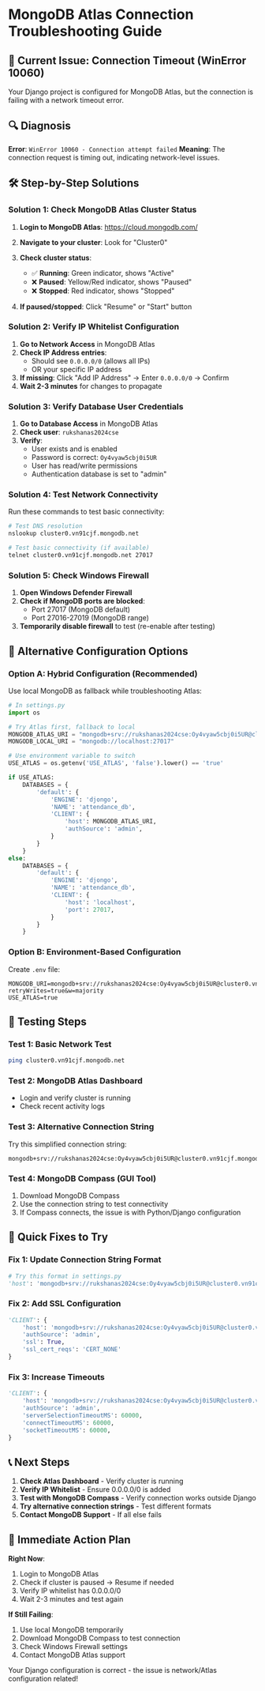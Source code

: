 # MongoDB Atlas Connection Troubleshooting Guide

## 🚨 Current Issue: Connection Timeout (WinError 10060)

Your Django project is configured for MongoDB Atlas, but the connection is failing with a network timeout error.

## 🔍 Diagnosis

**Error**: `WinError 10060 - Connection attempt failed`
**Meaning**: The connection request is timing out, indicating network-level issues.

## 🛠️ Step-by-Step Solutions

### Solution 1: Check MongoDB Atlas Cluster Status

1. **Login to MongoDB Atlas**: https://cloud.mongodb.com/
2. **Navigate to your cluster**: Look for "Cluster0"
3. **Check cluster status**:
   - ✅ **Running**: Green indicator, shows "Active"
   - ❌ **Paused**: Yellow/Red indicator, shows "Paused"
   - ❌ **Stopped**: Red indicator, shows "Stopped"

4. **If paused/stopped**: Click "Resume" or "Start" button

### Solution 2: Verify IP Whitelist Configuration

1. **Go to Network Access** in MongoDB Atlas
2. **Check IP Address entries**:
   - Should see `0.0.0.0/0` (allows all IPs)
   - OR your specific IP address
3. **If missing**: Click "Add IP Address" → Enter `0.0.0.0/0` → Confirm
4. **Wait 2-3 minutes** for changes to propagate

### Solution 3: Verify Database User Credentials

1. **Go to Database Access** in MongoDB Atlas
2. **Check user**: `rukshanas2024cse`
3. **Verify**:
   - User exists and is enabled
   - Password is correct: `Oy4vyaw5cbj0i5UR`
   - User has read/write permissions
   - Authentication database is set to "admin"

### Solution 4: Test Network Connectivity

Run these commands to test basic connectivity:

```bash
# Test DNS resolution
nslookup cluster0.vn91cjf.mongodb.net

# Test basic connectivity (if available)
telnet cluster0.vn91cjf.mongodb.net 27017
```

### Solution 5: Check Windows Firewall

1. **Open Windows Defender Firewall**
2. **Check if MongoDB ports are blocked**:
   - Port 27017 (MongoDB default)
   - Port 27016-27019 (MongoDB range)
3. **Temporarily disable firewall** to test (re-enable after testing)

## 🔄 Alternative Configuration Options

### Option A: Hybrid Configuration (Recommended)

Use local MongoDB as fallback while troubleshooting Atlas:

```python
# In settings.py
import os

# Try Atlas first, fallback to local
MONGODB_ATLAS_URI = "mongodb+srv://rukshanas2024cse:Oy4vyaw5cbj0i5UR@cluster0.vn91cjf.mongodb.net/attendance_db?retryWrites=true&w=majority"
MONGODB_LOCAL_URI = "mongodb://localhost:27017"

# Use environment variable to switch
USE_ATLAS = os.getenv('USE_ATLAS', 'false').lower() == 'true'

if USE_ATLAS:
    DATABASES = {
        'default': {
            'ENGINE': 'djongo',
            'NAME': 'attendance_db',
            'CLIENT': {
                'host': MONGODB_ATLAS_URI,
                'authSource': 'admin',
            }
        }
    }
else:
    DATABASES = {
        'default': {
            'ENGINE': 'djongo',
            'NAME': 'attendance_db',
            'CLIENT': {
                'host': 'localhost',
                'port': 27017,
            }
        }
    }
```

### Option B: Environment-Based Configuration

Create `.env` file:
```env
MONGODB_URI=mongodb+srv://rukshanas2024cse:Oy4vyaw5cbj0i5UR@cluster0.vn91cjf.mongodb.net/attendance_db?retryWrites=true&w=majority
USE_ATLAS=true
```

## 🧪 Testing Steps

### Test 1: Basic Network Test
```bash
ping cluster0.vn91cjf.mongodb.net
```

### Test 2: MongoDB Atlas Dashboard
- Login and verify cluster is running
- Check recent activity logs

### Test 3: Alternative Connection String
Try this simplified connection string:
```
mongodb+srv://rukshanas2024cse:Oy4vyaw5cbj0i5UR@cluster0.vn91cjf.mongodb.net/test
```

### Test 4: MongoDB Compass (GUI Tool)
1. Download MongoDB Compass
2. Use the connection string to test connectivity
3. If Compass connects, the issue is with Python/Django configuration

## 🔧 Quick Fixes to Try

### Fix 1: Update Connection String Format
```python
# Try this format in settings.py
'host': 'mongodb+srv://rukshanas2024cse:Oy4vyaw5cbj0i5UR@cluster0.vn91cjf.mongodb.net/attendance_db?retryWrites=true&w=majority&ssl=true&ssl_cert_reqs=CERT_NONE'
```

### Fix 2: Add SSL Configuration
```python
'CLIENT': {
    'host': 'mongodb+srv://rukshanas2024cse:Oy4vyaw5cbj0i5UR@cluster0.vn91cjf.mongodb.net/attendance_db?retryWrites=true&w=majority',
    'authSource': 'admin',
    'ssl': True,
    'ssl_cert_reqs': 'CERT_NONE'
}
```

### Fix 3: Increase Timeouts
```python
'CLIENT': {
    'host': 'mongodb+srv://rukshanas2024cse:Oy4vyaw5cbj0i5UR@cluster0.vn91cjf.mongodb.net/attendance_db?retryWrites=true&w=majority',
    'authSource': 'admin',
    'serverSelectionTimeoutMS': 60000,
    'connectTimeoutMS': 60000,
    'socketTimeoutMS': 60000,
}
```

## 📞 Next Steps

1. **Check Atlas Dashboard** - Verify cluster is running
2. **Verify IP Whitelist** - Ensure 0.0.0.0/0 is added
3. **Test with MongoDB Compass** - Verify connection works outside Django
4. **Try alternative connection strings** - Test different formats
5. **Contact MongoDB Support** - If all else fails

## 🎯 Immediate Action Plan

**Right Now**:
1. Login to MongoDB Atlas
2. Check if cluster is paused → Resume if needed
3. Verify IP whitelist has 0.0.0.0/0
4. Wait 2-3 minutes and test again

**If Still Failing**:
1. Use local MongoDB temporarily
2. Download MongoDB Compass to test connection
3. Check Windows Firewall settings
4. Contact MongoDB Atlas support

Your Django configuration is correct - the issue is network/Atlas configuration related!

